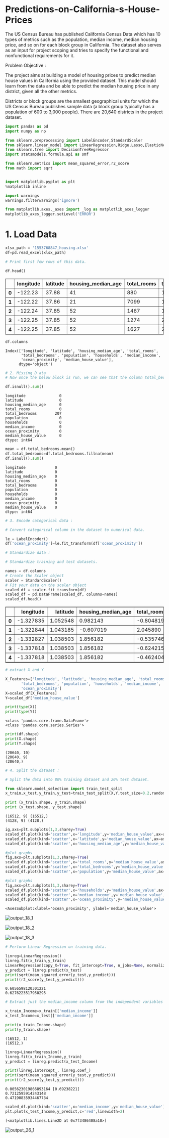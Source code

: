 # Predictions-on-California-s-House-Prices

The US Census Bureau has published California Census Data which has 10 types of metrics such as the population, median income, median housing price, and so on for each block group in California. The dataset also serves as an input for project scoping and tries to specify the functional and nonfunctional requirements for it.

Problem Objective :

The project aims at building a model of housing prices to predict median house values in California using the provided dataset. This model should learn from the data and be able to predict the median housing price in any district, given all the other metrics.

Districts or block groups are the smallest geographical units for which the US Census Bureau
publishes sample data (a block group typically has a population of 600 to 3,000 people). There are 20,640 districts in the project dataset.


```python
import pandas as pd
import numpy as np

from sklearn.preprocessing import LabelEncoder,StandardScaler
from sklearn.linear_model import LinearRegression,Ridge,Lasso,ElasticNet
from sklearn.tree import DecisionTreeRegressor
import statsmodels.formula.api as smf

from sklearn.metrics import mean_squared_error,r2_score
from math import sqrt


import matplotlib.pyplot as plt
%matplotlib inline

import warnings
warnings.filterwarnings('ignore')

from matplotlib.axes._axes import _log as matplotlib_axes_logger
matplotlib_axes_logger.setLevel('ERROR')
```



# 1. Load Data



```python
xlsx_path = '1553768847_housing.xlsx'
df=pd.read_excel(xlsx_path)
```


```python
# Print first few rows of this data.
```


```python
df.head()
```




<div>
<style scoped>
    .dataframe tbody tr th:only-of-type {
        vertical-align: middle;
    }

    .dataframe tbody tr th {
        vertical-align: top;
    }

    .dataframe thead th {
        text-align: right;
    }
</style>
<table border="1" class="dataframe">
  <thead>
    <tr style="text-align: right;">
      <th></th>
      <th>longitude</th>
      <th>latitude</th>
      <th>housing_median_age</th>
      <th>total_rooms</th>
      <th>total_bedrooms</th>
      <th>population</th>
      <th>households</th>
      <th>median_income</th>
      <th>ocean_proximity</th>
      <th>median_house_value</th>
    </tr>
  </thead>
  <tbody>
    <tr>
      <th>0</th>
      <td>-122.23</td>
      <td>37.88</td>
      <td>41</td>
      <td>880</td>
      <td>129.0</td>
      <td>322</td>
      <td>126</td>
      <td>8.3252</td>
      <td>NEAR BAY</td>
      <td>452600</td>
    </tr>
    <tr>
      <th>1</th>
      <td>-122.22</td>
      <td>37.86</td>
      <td>21</td>
      <td>7099</td>
      <td>1106.0</td>
      <td>2401</td>
      <td>1138</td>
      <td>8.3014</td>
      <td>NEAR BAY</td>
      <td>358500</td>
    </tr>
    <tr>
      <th>2</th>
      <td>-122.24</td>
      <td>37.85</td>
      <td>52</td>
      <td>1467</td>
      <td>190.0</td>
      <td>496</td>
      <td>177</td>
      <td>7.2574</td>
      <td>NEAR BAY</td>
      <td>352100</td>
    </tr>
    <tr>
      <th>3</th>
      <td>-122.25</td>
      <td>37.85</td>
      <td>52</td>
      <td>1274</td>
      <td>235.0</td>
      <td>558</td>
      <td>219</td>
      <td>5.6431</td>
      <td>NEAR BAY</td>
      <td>341300</td>
    </tr>
    <tr>
      <th>4</th>
      <td>-122.25</td>
      <td>37.85</td>
      <td>52</td>
      <td>1627</td>
      <td>280.0</td>
      <td>565</td>
      <td>259</td>
      <td>3.8462</td>
      <td>NEAR BAY</td>
      <td>342200</td>
    </tr>
  </tbody>
</table>
</div>




```python
df.columns
```




    Index(['longitude', 'latitude', 'housing_median_age', 'total_rooms',
           'total_bedrooms', 'population', 'households', 'median_income',
           'ocean_proximity', 'median_house_value'],
          dtype='object')




```python
# 2. Missing D ata
# Now once the below block is run, we can see that the column total_bedrooms has 207 empty values!
```


```python
df.isnull().sum()
```




    longitude               0
    latitude                0
    housing_median_age      0
    total_rooms             0
    total_bedrooms        207
    population              0
    households              0
    median_income           0
    ocean_proximity         0
    median_house_value      0
    dtype: int64




```python
mean = df.total_bedrooms.mean()
df.total_bedrooms=df.total_bedrooms.fillna(mean)
df.isnull().sum()

```




    longitude             0
    latitude              0
    housing_median_age    0
    total_rooms           0
    total_bedrooms        0
    population            0
    households            0
    median_income         0
    ocean_proximity       0
    median_house_value    0
    dtype: int64




```python
# 3. Encode categorical data :

# Convert categorical column in the dataset to numerical data.
```


```python
le = LabelEncoder()
df['ocean_proximity']=le.fit_transform(df['ocean_proximity'])
```


```python
# Standardize data :

# Standardize training and test datasets.
```


```python
names = df.columns
# Create the Scaler object
scaler = StandardScaler()
# Fit your data on the scaler object
scaled_df = scaler.fit_transform(df)
scaled_df = pd.DataFrame(scaled_df, columns=names)
scaled_df.head()
```




<div>
<style scoped>
    .dataframe tbody tr th:only-of-type {
        vertical-align: middle;
    }

    .dataframe tbody tr th {
        vertical-align: top;
    }

    .dataframe thead th {
        text-align: right;
    }
</style>
<table border="1" class="dataframe">
  <thead>
    <tr style="text-align: right;">
      <th></th>
      <th>longitude</th>
      <th>latitude</th>
      <th>housing_median_age</th>
      <th>total_rooms</th>
      <th>total_bedrooms</th>
      <th>population</th>
      <th>households</th>
      <th>median_income</th>
      <th>ocean_proximity</th>
      <th>median_house_value</th>
    </tr>
  </thead>
  <tbody>
    <tr>
      <th>0</th>
      <td>-1.327835</td>
      <td>1.052548</td>
      <td>0.982143</td>
      <td>-0.804819</td>
      <td>-0.975228</td>
      <td>-0.974429</td>
      <td>-0.977033</td>
      <td>2.344766</td>
      <td>1.291089</td>
      <td>2.129631</td>
    </tr>
    <tr>
      <th>1</th>
      <td>-1.322844</td>
      <td>1.043185</td>
      <td>-0.607019</td>
      <td>2.045890</td>
      <td>1.355088</td>
      <td>0.861439</td>
      <td>1.669961</td>
      <td>2.332238</td>
      <td>1.291089</td>
      <td>1.314156</td>
    </tr>
    <tr>
      <th>2</th>
      <td>-1.332827</td>
      <td>1.038503</td>
      <td>1.856182</td>
      <td>-0.535746</td>
      <td>-0.829732</td>
      <td>-0.820777</td>
      <td>-0.843637</td>
      <td>1.782699</td>
      <td>1.291089</td>
      <td>1.258693</td>
    </tr>
    <tr>
      <th>3</th>
      <td>-1.337818</td>
      <td>1.038503</td>
      <td>1.856182</td>
      <td>-0.624215</td>
      <td>-0.722399</td>
      <td>-0.766028</td>
      <td>-0.733781</td>
      <td>0.932968</td>
      <td>1.291089</td>
      <td>1.165100</td>
    </tr>
    <tr>
      <th>4</th>
      <td>-1.337818</td>
      <td>1.038503</td>
      <td>1.856182</td>
      <td>-0.462404</td>
      <td>-0.615066</td>
      <td>-0.759847</td>
      <td>-0.629157</td>
      <td>-0.012881</td>
      <td>1.291089</td>
      <td>1.172900</td>
    </tr>
  </tbody>
</table>
</div>




```python
# extract X and Y
```


```python
X_Features=['longitude', 'latitude', 'housing_median_age', 'total_rooms',
       'total_bedrooms', 'population', 'households', 'median_income',
       'ocean_proximity']
X=scaled_df[X_Features]
Y=scaled_df['median_house_value']

print(type(X))
print(type(Y))
```

    <class 'pandas.core.frame.DataFrame'>
    <class 'pandas.core.series.Series'>



```python
print(df.shape)
print(X.shape)
print(Y.shape)
```

    (20640, 10)
    (20640, 9)
    (20640,)



```python
# 4. Split the dataset : 

# Split the data into 80% training dataset and 20% test dataset.
```


```python
from sklearn.model_selection import train_test_split
x_train,x_test,y_train,y_test=train_test_split(X,Y,test_size=0.2,random_state=1)

print (x_train.shape, y_train.shape)
print (x_test.shape, y_test.shape)
```

    (16512, 9) (16512,)
    (4128, 9) (4128,)



```python
ig,axs=plt.subplots(1,3,sharey=True)
scaled_df.plot(kind='scatter',x='longitude',y='median_house_value',ax=axs[0],figsize=(16,8))
scaled_df.plot(kind='scatter',x='latitude',y='median_house_value',ax=axs[1],figsize=(16,8))
scaled_df.plot(kind='scatter',x='housing_median_age',y='median_house_value',ax=axs[2],figsize=(16,8))

#plot graphs
fig,axs=plt.subplots(1,3,sharey=True)
scaled_df.plot(kind='scatter',x='total_rooms',y='median_house_value',ax=axs[0],figsize=(16,8))
scaled_df.plot(kind='scatter',x='total_bedrooms',y='median_house_value',ax=axs[1],figsize=(16,8))
scaled_df.plot(kind='scatter',x='population',y='median_house_value',ax=axs[2],figsize=(16,8))

#plot graphs
fig,axs=plt.subplots(1,3,sharey=True)
scaled_df.plot(kind='scatter',x='households',y='median_house_value',ax=axs[0],figsize=(16,8))
scaled_df.plot(kind='scatter',x='median_income',y='median_house_value',ax=axs[1],figsize=(16,8))
scaled_df.plot(kind='scatter',x='ocean_proximity',y='median_house_value',ax=axs[2],figsize=(16,8))
```




    <AxesSubplot:xlabel='ocean_proximity', ylabel='median_house_value'>






![output_18_1](https://user-images.githubusercontent.com/95400232/163911764-ca17c92e-daf0-4d6c-865d-846c78f15eca.png)


![output_18_2](https://user-images.githubusercontent.com/95400232/163911827-10f5a776-fca6-4679-a2d4-f9719b6e1b0b.png)



![output_18_3](https://user-images.githubusercontent.com/95400232/163911836-b96bb62d-3a6d-4c03-8c0e-96ab7928bfc3.png)





```python
# Perform Linear Regression on training data.

```


```python
linreg=LinearRegression()
linreg.fit(x_train,y_train)
LinearRegression(copy_X=True, fit_intercept=True, n_jobs=None, normalize=False)
y_predict = linreg.predict(x_test)
print(sqrt(mean_squared_error(y_test,y_predict)))
print((r2_score(y_test,y_predict)))
```

    0.6056598120301221
    0.6276223517950295



```python
# Extract just the median_income column from the independent variables (from X_train and X_test).
```


```python
x_train_Income=x_train[['median_income']]
x_test_Income=x_test[['median_income']]
```


```python
print(x_train_Income.shape)
print(y_train.shape)
```

    (16512, 1)
    (16512,)



```python
linreg=LinearRegression()
linreg.fit(x_train_Income,y_train)
y_predict = linreg.predict(x_test_Income)
```


```python
print(linreg.intercept_, linreg.coef_)
print(sqrt(mean_squared_error(y_test,y_predict)))
print((r2_score(y_test,y_predict)))
```

    0.005623019866893164 [0.69238221]
    0.7212595914243148
    0.47190835934467734



```python
scaled_df.plot(kind='scatter',x='median_income',y='median_house_value')
plt.plot(x_test_Income,y_predict,c='red',linewidth=2)
```




    [<matplotlib.lines.Line2D at 0x7f3486408a10>]




![output_26_1](https://user-images.githubusercontent.com/95400232/163911856-9948f47e-e4fd-4b0c-b1ba-7b324696cbe0.png)


